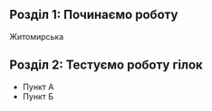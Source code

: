 ## Розділ 1: Починаємо роботу
Житомирська
## Розділ 2: Тестуємо роботу гілок 
*   Пункт А
*   Пункт Б
